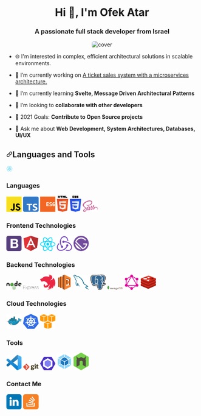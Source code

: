 <h1 align="center">Hi 👋, I'm Ofek Atar</h1>
<h3 align="center";">A passionate full stack developer from Israel</h3>

<p align="center">
  <img src="https://user-images.githubusercontent.com/46415136/102255142-4d133e00-3f12-11eb-8d1a-b485e49fbdd2.png" style="border-radius: 5px;" width="500px" title="cover">
</p>

- 🌐 I'm interested in complex, efficient architectural solutions in scalable environments.

- 🔭 I’m currently working on [A ticket sales system with a microservices architecture.](https://github.com/ofekatr/Funtom)

- 🌱 I’m currently learning **Svelte, Message Driven Architectural Patterns**

- 👯 I’m looking to **collaborate with other developers**

- 🥅 2021 Goals: **Contribute to Open Source projects**

- 💬 Ask me about **Web Development, System Architectures, Databases, UI/UX**

<h2 align="left"><a id="user-content-languages-and-tools" class="anchor" aria-hidden="true" href="#languages-and-tools"><svg class="octicon octicon-link" viewBox="0 0 16 16" version="1.1" width="16" height="16" aria-hidden="true"><path fill-rule="evenodd" d="M7.775 3.275a.75.75 0 001.06 1.06l1.25-1.25a2 2 0 112.83 2.83l-2.5 2.5a2 2 0 01-2.83 0 .75.75 0 00-1.06 1.06 3.5 3.5 0 004.95 0l2.5-2.5a3.5 3.5 0 00-4.95-4.95l-1.25 1.25zm-4.69 9.64a2 2 0 010-2.83l2.5-2.5a2 2 0 012.83 0 .75.75 0 001.06-1.06 3.5 3.5 0 00-4.95 0l-2.5 2.5a3.5 3.5 0 004.95 4.95l1.25-1.25a.75.75 0 00-1.06-1.06l-1.25 1.25a2 2 0 01-2.83 0z"></path></svg></a>Languages and Tools</h3>

<?xml version="1.0" encoding="UTF-8"?>
<svg width="16" height="16" aria-hidden="true" version="1.1" viewBox="0 0 128 128">
<g fill="#61DAFB">
<circle cx="64" cy="64" r="11.4"/>
<path d="M107.3 45.2c-2.2-.8-4.5-1.6-6.9-2.3.6-2.4 1.1-4.8 1.5-7.1 2.1-13.2-.2-22.5-6.6-26.1-1.9-1.1-4-1.6-6.4-1.6-7 0-15.9 5.2-24.9 13.9-9-8.7-17.9-13.9-24.9-13.9-2.4 0-4.5.5-6.4 1.6-6.4 3.7-8.7 13-6.6 26.1.4 2.3.9 4.7 1.5 7.1-2.4.7-4.7 1.4-6.9 2.3-12.5 4.8-19.3 11.4-19.3 18.8s6.9 14 19.3 18.8c2.2.8 4.5 1.6 6.9 2.3-.6 2.4-1.1 4.8-1.5 7.1-2.1 13.2.2 22.5 6.6 26.1 1.9 1.1 4 1.6 6.4 1.6 7.1 0 16-5.2 24.9-13.9 9 8.7 17.9 13.9 24.9 13.9 2.4 0 4.5-.5 6.4-1.6 6.4-3.7 8.7-13 6.6-26.1-.4-2.3-.9-4.7-1.5-7.1 2.4-.7 4.7-1.4 6.9-2.3 12.5-4.8 19.3-11.4 19.3-18.8s-6.8-14-19.3-18.8zm-14.8-30.5c4.1 2.4 5.5 9.8 3.8 20.3-.3 2.1-.8 4.3-1.4 6.6-5.2-1.2-10.7-2-16.5-2.5-3.4-4.8-6.9-9.1-10.4-13 7.4-7.3 14.9-12.3 21-12.3 1.3 0 2.5.3 3.5.9zm-11.2 59.3c-1.8 3.2-3.9 6.4-6.1 9.6-3.7.3-7.4.4-11.2.4-3.9 0-7.6-.1-11.2-.4-2.2-3.2-4.2-6.4-6-9.6-1.9-3.3-3.7-6.7-5.3-10 1.6-3.3 3.4-6.7 5.3-10 1.8-3.2 3.9-6.4 6.1-9.6 3.7-.3 7.4-.4 11.2-.4 3.9 0 7.6.1 11.2.4 2.2 3.2 4.2 6.4 6 9.6 1.9 3.3 3.7 6.7 5.3 10-1.7 3.3-3.4 6.6-5.3 10zm8.3-3.3c1.5 3.5 2.7 6.9 3.8 10.3-3.4.8-7 1.4-10.8 1.9 1.2-1.9 2.5-3.9 3.6-6 1.2-2.1 2.3-4.2 3.4-6.2zm-25.6 27.1c-2.4-2.6-4.7-5.4-6.9-8.3 2.3.1 4.6.2 6.9.2 2.3 0 4.6-.1 6.9-.2-2.2 2.9-4.5 5.7-6.9 8.3zm-18.6-15c-3.8-.5-7.4-1.1-10.8-1.9 1.1-3.3 2.3-6.8 3.8-10.3 1.1 2 2.2 4.1 3.4 6.1 1.2 2.2 2.4 4.1 3.6 6.1zm-7-25.5c-1.5-3.5-2.7-6.9-3.8-10.3 3.4-.8 7-1.4 10.8-1.9-1.2 1.9-2.5 3.9-3.6 6-1.2 2.1-2.3 4.2-3.4 6.2zm25.6-27.1c2.4 2.6 4.7 5.4 6.9 8.3-2.3-.1-4.6-.2-6.9-.2-2.3 0-4.6.1-6.9.2 2.2-2.9 4.5-5.7 6.9-8.3zm22.2 21l-3.6-6c3.8.5 7.4 1.1 10.8 1.9-1.1 3.3-2.3 6.8-3.8 10.3-1.1-2.1-2.2-4.2-3.4-6.2zm-54.5-16.2c-1.7-10.5-.3-17.9 3.8-20.3 1-.6 2.2-.9 3.5-.9 6 0 13.5 4.9 21 12.3-3.5 3.8-7 8.2-10.4 13-5.8.5-11.3 1.4-16.5 2.5-.6-2.3-1-4.5-1.4-6.6zm-24.7 29c0-4.7 5.7-9.7 15.7-13.4 2-.8 4.2-1.5 6.4-2.1 1.6 5 3.6 10.3 6 15.6-2.4 5.3-4.5 10.5-6 15.5-13.8-4-22.1-10-22.1-15.6zm28.5 49.3c-4.1-2.4-5.5-9.8-3.8-20.3.3-2.1.8-4.3 1.4-6.6 5.2 1.2 10.7 2 16.5 2.5 3.4 4.8 6.9 9.1 10.4 13-7.4 7.3-14.9 12.3-21 12.3-1.3 0-2.5-.3-3.5-.9zm60.8-20.3c1.7 10.5.3 17.9-3.8 20.3-1 .6-2.2.9-3.5.9-6 0-13.5-4.9-21-12.3 3.5-3.8 7-8.2 10.4-13 5.8-.5 11.3-1.4 16.5-2.5.6 2.3 1 4.5 1.4 6.6zm9-15.6c-2 .8-4.2 1.5-6.4 2.1-1.6-5-3.6-10.3-6-15.6 2.4-5.3 4.5-10.5 6-15.5 13.8 4 22.1 10 22.1 15.6 0 4.7-5.8 9.7-15.7 13.4z"/>
</g>
</svg>

### Languages
<div>
  <img src ="./images/javascript.svg" alt="JavaScript logo" width="8%" title='JavaScript'/>
  <img src ="./images/typescript.svg" alt="TypeScript logo" width="8%" title='TypeScript'/>
  <img src ="./images/es6.svg" alt="ES6 logo" width="8%" title='ES6'/>
  <img src ="./images/html-5.svg" alt="HTML5 logo" width="6%" title='HTML5'/>
  <img src ="./images/css-3.svg" alt="CSS3 logo" width="6%" title='CSS3'/>
  <img src ="./images/sass.svg" alt="Sass logo" width="8%" title='Sass'/>
</div>

### Frontend Technologies

<div>
  <img src ="./images/bootstrap.svg" alt="Bootstrap logo" width="8%" title='Bootstrap'/>
  <img src ="./images/angular.svg" alt="Angular logo" width="8%" title='Angular'/>
  <img src ="./images/react.svg" alt="react logo" width="8%" title='React'/>
  <img src ="./images/redux.svg" alt="redux logo" width="8%" title='Redux'/>
  <img src ="./images/gatsby.svg" alt="Gatsby logo" width="8%" title='Gatsby'/>
<div>

### Backend Technologies

<div>
  <img src ="./images/nodejs.svg" alt="Node logo" width="8%" title='Nodejs'/>
  <img src ="./images/express.svg" alt="express logo" width="8%" title='Express'/>
  <img src ="./images/nestjs.svg" alt="NestJS logo" width="8%" title='NestJS'/> 
  <img src ="./images/aws-lambda-icon.svg" alt="AWS Lambda logo" width="8%" title='AWS Lambda'/>
  <img src ="./images/mysql.svg" alt="MySQL logo" width="8%" title='MySQL'/>
  <img src ="./images/postgresql.svg" alt="PostgreSQL logo" width="8%" title='PostgreSQL'/>
  <img src ="./images/mongodb.svg" alt="D3 logo" width="8%" title='MongoDB'/>
  <img src ="./images/graphql.svg" alt="GraphQL logo" width="8%" title='GraphQL'/>
  <img src ="./images/redis.svg" alt="Redis logo" width="8%" title='Redis'/>
</div>
  
### Cloud Technologies
  
<div>
  <img src ="./images/docker.svg" alt="Docker logo" width="8%" title='Docker'/>
  <img src ="./images/kubernetes.svg" alt="Kubernetes logo" width="8%" title='Kubernetes'/>
  <img src ="./images/aws.svg" alt="AWS logo" width="8%" title='AWS'/>
</div>

### Tools

<div>
  <img src ="./images/visual-studio-code.svg" alt="VS Code logo" width="8%" title='Visual Studio Code'/>
  <img src ="./images/git.svg" alt="Git logo" width="8%" title='Git'/>
  <img src ="./images/eslint.svg" alt="ESLint logo" width="8%" title='ESLint'/>
  <img src ="./images/webpack.svg" alt="Webpack logo" width="8%" title='Webpack'/>
  <img src ="./images/nodemon.svg" alt="Nodemon logo" width="8%" title='Nodemon'/>
</div>

### Contact Me

<div>
  <img src ="./images/linkedin-logo.svg" alt="LinkedIn logo" width="8%" title='LinkedIn'/>
  <img src ="./images/stackoverflow.svg" alt="Stack Overflow logo" width="8%" title='Stack Overflow'/>
</div>
